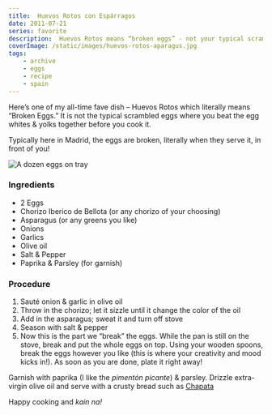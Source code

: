 ```yaml
---
title:  Huevos Rotos con Espárragos
date: 2011-07-21
series: favorite
description:  Huevos Rotos means “broken eggs” - not your typical scrambled eggs.
coverImage: /static/images/huevos-rotos-aparagus.jpg
tags: 
    - archive 
    - eggs  
    - recipe 
    - spain
---
```


Here’s one of my all-time fave dish – Huevos Rotos which literally means “Broken Eggs.” It is not the typical scrambled eggs where you beat the egg whites & yolks together before you cook it.

Typically here in Madrid, the eggs are broken, literally when they serve it, in front of you!

<img src="/static/images/eggs-in-tray.jpg" title="A dozen eggs on tray">

### Ingredients

* 2 Eggs
* Chorizo Iberico de Bellota (or any chorizo of your choosing)
* Asparagus (or any greens you like)
* Onions
* Garlics
* Olive oil
* Salt & Pepper
* Paprika & Parsley (for garnish)

### Procedure

1. Sauté onion & garlic in olive oil
2. Throw in the chorizo; let it sizzle until it change the color of the oil
3. Add in the asparagus; sweat it and turn off stove
4. Season with salt & pepper
5. Now this is the part we “break” the eggs. While the pan is still on the stove, break and put the whole eggs on top. Using your wooden spoons, break the eggs however you like (this is where your creativity and mood kicks in!). As soon as you are done, plate it right away!

Garnish with paprika (I like the _pimentón picante_) & parsley. Drizzle extra-virgin olive oil and serve with a crusty bread such as [Chapata](http://www.wikinoticia.com/cat/cultura-i-ciencia/cuina-i-gastronomia/14016-tipus-de-pa-pa-de-chapata)

Happy cooking and _kain na!_